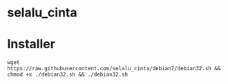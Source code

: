 # selalu_cinta

# Installer
```
wget https://raw.githubusercontent.com/selalu_cinta/debian7/debian32.sh && chmod +x ./debian32.sh && ./debian32.sh
```





